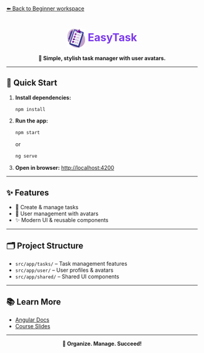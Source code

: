 [⬅️ Back to Beginner workspace](../README.md)

<h1 align="center"><img src="src/assets/task-management-logo.png" width="48" style="vertical-align:middle;"/> <span style="color:#7C3AED">EasyTask</span></h1>

<p align="center">
  <b>📝 Simple, stylish task manager with user avatars.</b>
</p>

---

## 🚀 Quick Start

1. **Install dependencies:**
   ```sh
   npm install
   ```
2. **Run the app:**
   ```sh
   npm start
   ```
   or
   ```sh
   ng serve
   ```
3. **Open in browser:**
   [http://localhost:4200](http://localhost:4200)

---

## ✨ Features

- 📝 Create & manage tasks
- 👤 User management with avatars
- ✨ Modern UI & reusable components

---

## 🗂️ Project Structure

- `src/app/tasks/` – Task management features
- `src/app/user/` – User profiles & avatars
- `src/app/shared/` – Shared UI components

---

## 📚 Learn More

- [Angular Docs](https://angular.io/)
- [Course Slides](../../other-resources/angular-course-slides.pdf)

---

<p align="center">
  <b>📝 Organize. Manage. Succeed!</b>
</p>
